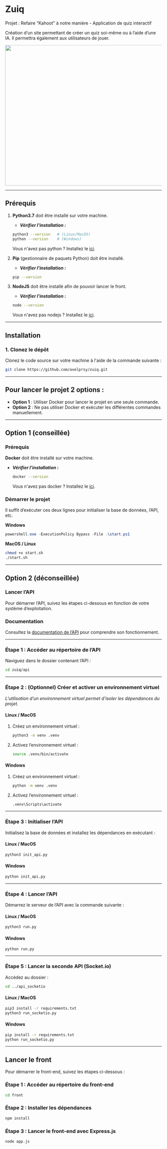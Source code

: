 # Zuiq
Projet : Refaire “Kahoot” à notre manière - Application de quiz interactif

Création d’un site permettant de créer un quiz soi-même ou à l’aide d’une IA. Il permettra également aux utilisateurs de jouer.


<p align="center">
  <img width="712" height="450" src="https://cdn.discordapp.com/attachments/1005937387140022302/1351960670673043616/banniere.png?ex=67dc46fe&is=67daf57e&hm=0fa068f0cff7dac843d357ee591eab80afafc725783bf8b96a33762ac5b3b8cc&">
</p>

---

## Prérequis

1. **Python3.7** doit être installé sur votre machine.
    - ***Vérifier l'installation :***
    ```bash
    python3 --version   # (Linux/MacOS)
    python --version    # (Windows)
    ```
    Vous n'avez pas python ? Installez le [ici](https://www.python.org/downloads/).

2. **Pip** (gestionnaire de paquets Python) doit être installé.
    - ***Vérifier l'installation :***
    ```bash
    pip --version
    ```

3. **NodeJS** doit être installé afin de pouvoir lancer le front.
    - ***Vérifier l'installation :***
    ```bash
    node --version
    ```
    Vous n'avez pas nodejs ? Installez le [ici](https://nodejs.org/en/download).
    
---

## Installation

### 1. Clonez le dépôt
Clonez le code source sur votre machine à l'aide de la commande suivante :
```bash
git clone https://github.com/axelprsy/zuiq.git
```

--- 

## Pour lancer le projet 2 options :

- **Option 1** : Utiliser Docker pour lancer le projet en une seule commande.  
- **Option 2** : Ne pas utiliser Docker et exécuter les différentes commandes manuellement.

---

## Option 1 (conseillée)  

### Prérequis  
**Docker** doit être installé sur votre machine.  
- ***Vérifier l’installation :***  
  ```bash
  docker --version
  ```
    Vous n'avez pas docker ? Installez le [ici](https://docs.docker.com/engine/install/).


### Démarrer le projet  
Il suffit d’exécuter ces deux lignes pour initialiser la base de données, l’API, etc.  

**Windows**  
```powershell
powershell.exe -ExecutionPolicy Bypass -File .\start.ps1
```  

**MacOS / Linux**  
```bash
chmod +x start.sh
./start.sh
```

---

## Option 2 (déconseillée)  

### Lancer l’API  
Pour démarrer l’API, suivez les étapes ci-dessous en fonction de votre système d’exploitation.  

### Documentation  
Consultez la [documentation de l’API](https://verdant-budget-6c4.notion.site/Documentation-API-Zuiq-19caef7c06d880068d5ee16283895db9) pour comprendre son fonctionnement.  

---

### Étape 1 : Accéder au répertoire de l’API  
Naviguez dans le dossier contenant l’API :  
```bash
cd zuiq/api
```  

---

### Étape 2 : (Optionnel) Créer et activer un environnement virtuel  
*L’utilisation d’un environnement virtuel permet d’isoler les dépendances du projet.*  

#### Linux / MacOS  
1. Créez un environnement virtuel :  
    ```bash
    python3 -m venv .venv
    ```  
2. Activez l’environnement virtuel :  
    ```bash
    source .venv/bin/activate
    ```  

#### Windows  
1. Créez un environnement virtuel :  
    ```bash
    python -m venv .venv
    ```  
2. Activez l’environnement virtuel :  
    ```bash
    .venv\Scripts\activate
    ```  

---

### Étape 3 : Initialiser l’API  
Initialisez la base de données et installez les dépendances en exécutant :  

#### Linux / MacOS  
```bash
python3 init_api.py
```  

#### Windows  
```bash
python init_api.py
```  

---

### Étape 4 : Lancer l’API  
Démarrez le serveur de l’API avec la commande suivante :  

#### Linux / MacOS  
```bash
python3 run.py
```  

#### Windows  
```bash
python run.py
```  

---

### Étape 5 : Lancer la seconde API (Socket.io)  
Accédez au dossier :  
```bash
cd ../api_socketio
```  

#### Linux / MacOS  
```bash
pip3 install -r requirements.txt
python3 run_socketio.py
```  

#### Windows  
```bash
pip install -r requirements.txt
python run_socketio.py
```  
---

## Lancer le front  
Pour démarrer le front-end, suivez les étapes ci-dessous :  

### Étape 1 : Accéder au répertoire du front-end  
```bash
cd front
```  

### Étape 2 : Installer les dépendances  
```bash
npm install
```  

### Étape 3 : Lancer le front-end avec Express.js  
```bash
node app.js
```